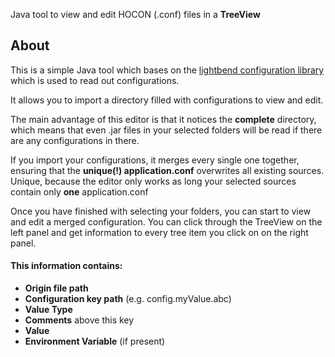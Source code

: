 Java tool to view and edit HOCON (.conf) files in a **TreeView** 

## About

This is a simple Java tool which bases on the [lightbend configuration library](https://github.com/lightbend/config)
which is used to read out configurations. 

It allows you to import a 
directory filled with configurations to view and edit.

The main advantage of this editor is that it notices the **complete** directory,
which means that even .jar files in your selected folders will be 
read if there are any configurations in there. 

If you import your configurations, it merges every single one together, ensuring that 
the **unique(!) application.conf** overwrites all existing sources.
Unique, because the editor only works as long your selected sources contain only **one** application.conf

Once you have finished with selecting your folders, you can start to view and edit a merged configuration.
You can click through the TreeView on the left panel and get information to every tree item you click on
on the right panel.

#### This information contains:

- **Origin file path** 
- **Configuration key path** (e.g. config.myValue.abc)
- **Value Type**
- **Comments** above this key
- **Value**
- **Environment Variable** (if present)




